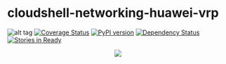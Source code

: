# cloudshell-networking-huawei-vrp
![alt tag](https://travis-ci.org/QualiSystems/Huawei-VRP-Shell.svg?branch=dev)
[![Coverage Status](https://coveralls.io/repos/github/QualiSystems/Huawei-VRP-Shell/badge.svg?branch=dev)](https://coveralls.io/github/QualiSystems/Huawei-VRP-Shell?branch=dev)
[![PyPI version](https://badge.fury.io/py/cloudshell-networking-huawei-vrp.svg)](https://badge.fury.io/py/cloudshell-networking-huawei-vrp)
[![Dependency Status](https://dependencyci.com/github/QualiSystems/Huawei-VRP-Shell/badge)](https://dependencyci.com/github/QualiSystems/Huawei-VRP-Shell)
[![Stories in Ready](https://badge.waffle.io/QualiSystems/Huawei-VRP-Shell.svg?label=ready&title=Ready)](http://waffle.io/QualiSystems/Huawei-VRP-Shell)

<p align="center">
<img src="https://github.com/QualiSystems/devguide_source/raw/master/logo.png"></img>
</p>
